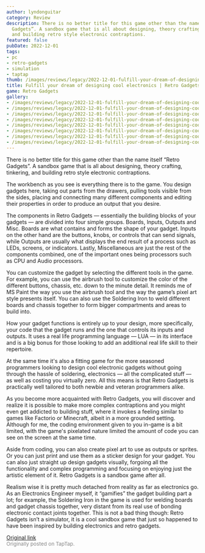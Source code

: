 ```yaml
---
author: lyndonguitar
category: Review
description: There is no better title for this game other than the name itself “Retro
  Gadgets”. A sandbox game that is all about designing, theory crafting, tinkering,
  and building retro style electronic contraptions.
featured: false
pubDate: 2022-12-01
tags:
- pc
- retro-gadgets
- simulation
- taptap
thumb: /images/reviews/legacy/2022-12-01-fulfill-your-dream-of-designing-cool-electronics--retro-gadgets-review-0.avif
title: Fulfill your dream of designing cool electronics | Retro Gadgets Review
game: Retro Gadgets
gallery:
- /images/reviews/legacy/2022-12-01-fulfill-your-dream-of-designing-cool-electronics--retro-gadgets-review-0.avif
- /images/reviews/legacy/2022-12-01-fulfill-your-dream-of-designing-cool-electronics--retro-gadgets-review-1.avif
- /images/reviews/legacy/2022-12-01-fulfill-your-dream-of-designing-cool-electronics--retro-gadgets-review-2.avif
- /images/reviews/legacy/2022-12-01-fulfill-your-dream-of-designing-cool-electronics--retro-gadgets-review-3.avif
- /images/reviews/legacy/2022-12-01-fulfill-your-dream-of-designing-cool-electronics--retro-gadgets-review-4.avif
- /images/reviews/legacy/2022-12-01-fulfill-your-dream-of-designing-cool-electronics--retro-gadgets-review-5.avif
- /images/reviews/legacy/2022-12-01-fulfill-your-dream-of-designing-cool-electronics--retro-gadgets-review-6.avif
- /images/reviews/legacy/2022-12-01-fulfill-your-dream-of-designing-cool-electronics--retro-gadgets-review-7.avif
---
```

There is no better title for this game other than the name itself “Retro Gadgets”. A sandbox game that is all about designing, theory crafting, tinkering, and building retro style electronic contraptions.

The workbench as you see is everything there is to the game. You design gadgets here, taking out parts from the drawers, pulling tools visible from the sides, placing and connecting many different components and editing their properties in order to produce an output that you desire.

The components in Retro Gadgets — essentially the building blocks of your gadgets — are divided into four simple groups. Boards, Inputs, Outputs and Misc. Boards are what contains and forms the shape of your gadget. Inputs on the other hand are the buttons, knobs, or controls that can send signals, while Outputs are usually what displays the end result of a process such as LEDs, screens, or indicators. Lastly, Miscellaneous are just the rest of the components combined, one of the important ones being processors such as CPU and Audio processors.

You can customize the gadget by selecting the different tools in the game. For example, you can use the airbrush tool to customize the color of the different buttons, chassis, etc. down to the minute detail. It reminds me of MS Paint the way you use the airbrush tool and the way the game’s pixel art style presents itself. You can also use the Soldering Iron to weld different boards and chassis together to form bigger compartments and areas to build into.

How your gadget functions is entirely up to your design, more specifically, your code that the gadget runs and the one that controls its inputs and outputs. It uses a real life programming language — LUA — in its interface and is a big bonus for those looking to add an additional real life skill to their repertoire.

At the same time it's also a fitting game for the more seasoned programmers looking to design cool electronic gadgets without going through the hassle of soldering, electronics — all the complicated stuff — as well as costing you virtually zero. All this means is that Retro Gadgets is practically well tailored to both newbie and veteran programmers alike.

As you become more acquainted with Retro Gadgets, you will discover and realize it is possible to make more complex contraptions and you might even get addicted to building stuff, where it invokes a feeling similar to games like Factorio or Minecraft, albeit in a more grounded setting. Although for me, the coding environment given to you in-game is a bit limited, with the game's pixelated nature limited the amount of code you can see on the screen at the same time.

Aside from coding, you can also create pixel art to use as outputs or sprites. Or you can just print and use them as a sticker design for your gadget. You can also just straight up design gadgets visually, forgoing all the functionality and complex programming and focusing on enjoying just the artistic element of it. Retro Gadgets is a sandbox game after all.

Realism wise it is pretty much detached from reality as far as electronics go. As an Electronics Engineer myself, it “gamifies” the gadget building part a lot; for example, the Soldering Iron in the game is used for welding boards and gadget chassis together, very distant from its real use of bonding electronic contact joints together. This is not a bad thing though: Retro Gadgets isn’t a simulator, it is a cool sandbox game that just so happened to have been inspired by building electronics and retro gadgets.

[Original link](https://www.taptap.io/post/3490460)<br><span style="font-size: 0.95em; color: #888;">Originally posted on TapTap.</span>